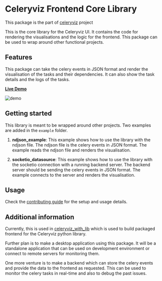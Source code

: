 # Celeryviz Frontend Core Library

This package is the part of [celeryviz](https://github.com/bhavya-tech/celeryviz) project

This is the core library for the Celeryviz UI. It contains the code for rendering the visualisations and the logic for the frontend. This package can be used to wrap around other functional projects.


## Features
This package can take the celery events in JSON format and render the visualisation of the tasks and their dependencies. It can also show the task details and the logs of the tasks.

[**Live Demo**](https://bhavya-tech.github.io/celeryviz_demo/)

![demo](https://github.com/user-attachments/assets/67d1b4a3-653a-43da-8028-a8437424f70a)


## Getting started

This library is meant to be wrapped around other projects. Two examples are added in the `example` folder.

1. **ndjson_example**: This example shows how to use the library with the ndjson file. The ndjson file is the celery events in JSON format. The example reads the ndjson file and renders the visualisation.

2. **socketio_datasource**: This example shows how to use the library with the socketio connection with a running backend server. The backend server should be sending the celery events in JSON format. The example connects to the server and renders the visualisation.


## Usage
Check the [contributing guide](CONTRIBUTING.md/#development-environment-setup) for the setup and usage details.


## Additional information

Currently, this is used in [celeryviz_with_lib](https://github.com/bhavya-tech/celeryviz_with_lib) which is used to build packaged frontend for the Celeryviz python library. 

Further plan is to make a desktop application using this package. It will be a standalone application that can be used on development environment or connect to remote servers for monitoring them.

One more venture is to make a backend which can store the celery events and provide the data to the frontend as requested. This can be used to monitor the celery tasks in real-time and also to debug the past issues.